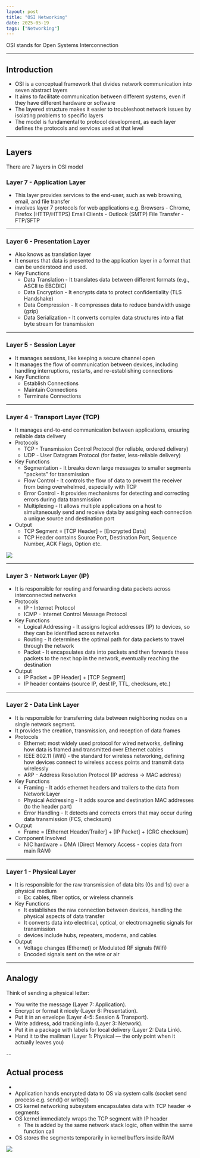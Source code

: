 ```yaml
---
layout: post
title: "OSI Networking"
date: 2025-05-19
tags: ["Networking"]
---
```


OSI stands for Open Systems Interconnection

---
## Introduction

- OSI is a conceptual framework that divides network communication into seven abstract layers
- It aims to facilitate communication between different systems, even if they have different hardware or software
- The layered structure makes it easier to troubleshoot network issues by isolating problems to specific layers
- The model is fundamental to protocol development, as each layer defines the protocols and services used at that level

---
## Layers

There are 7 layers in OSI model

### Layer 7 - Application Layer 

- This layer provides services to the end-user, such as web browsing, email, and file transfer
- involves layer 7 protocols for web applications e.g. 
    Browsers - Chrome, Firefox (HTTP/HTTPS)
    Email Clients - Outlook (SMTP)
    File Transfer -  FTP/SFTP

---
### Layer 6 - Presentation Layer

- Also knows as translation layer
- It ensures that data is presented to the application layer in a format that can be understood and used. 
- Key Functions
    - Data Translation - It translates data between different formats (e.g., ASCII to EBCDIC)
    - Data Encryption - It encrypts data to protect confidentiality (TLS Handshake)
    - Data Compression - It compresses data to reduce bandwidth usage (gzip)
    - Data Serialization - It converts complex data structures into a flat byte stream for transmission

---
### Layer 5 - Session Layer

- It manages sessions, like keeping a secure channel open
- It manages the flow of communication between devices, including handling interruptions, restarts, and re-establishing connections
- Key Functions
    - Establish Connections
    - Maintain Connections
    - Terminate Connections

---
### Layer 4 - Transport Layer (TCP)

- It manages end-to-end communication between applications, ensuring reliable data delivery
- Protocols
    - TCP - Transmission Control Protocol (for reliable, ordered delivery)
    - UDP - User Datagram Protocol (for faster, less-reliable delivery)
- Key Functions
    - Segmentation - It breaks down large messages to smaller segments "packets" for transmission
    - Flow Control - It controls the flow of data to prevent the receiver from being overwhelmed, especially with TCP
    - Error Control - It provides mechanisms for detecting and correcting errors during data transmission
    - Multiplexing - It allows multiple applications on a host to simultaneously send and receive data by assigning each connection a unique source and destination port
- Output
    - TCP Segment = [TCP Header] + [Encrypted Data]
    - TCP Header contains Source Port, Destination Port, Sequence Number, ACK Flags, Option etc.

<img src="{{site.url}}/images/networking/tcp-seg.png">

---
### Layer 3 - Network Layer (IP)

- It is responsible for routing and forwarding data packets across interconnected networks
- Protocols
    - IP - Internet Protocol
    - ICMP - Internet Control Message Protocol
- Key Functions
    - Logical Addressing - It assigns logical addresses (IP) to devices, so they can be identified across networks
    - Routing - It determines the optimal path for data packets to travel through the network
    - Packet - It encapsulates data into packets and then forwards these packets to the next hop in the network, eventually reaching the destination
- Output
    - IP Packet = [IP Header] + [TCP Segment]
    - IP header contains (source IP, dest IP, TTL, checksum, etc.)

---
### Layer 2 - Data Link Layer

- It is responsible for transferring data between neighboring nodes on a single network segment. 
- It provides the creation, transmission, and reception of data frames
- Protocols
    - Ethernet: most widely used protocol for wired networks, defining how data is framed and transmitted over Ethernet cables
    - IEEE 802.11 (Wifi) - the standard for wireless networking, defining how devices connect to wireless access points and transmit data wirelessly
    - ARP - Address Resolution Protocol (IP address -> MAC address)
- Key Functions
    - Framing - It adds ethernet headers and trailers to the data from Network Layer
    - Physical Addressing - It adds source and destination MAC addresses (to the header part)
    - Error Handling - It detects and corrects errors that may occur during data transmission (FCS, checksum)
- Output
    - Frame = [Ethernet Header/Trailer] + [IP Packet] + [CRC checksum]
- Component Involved
    - NIC hardware + DMA (Direct Memory Access - copies data from main RAM)

---
### Layer 1 - Physical Layer

- It is responsible for the raw transmission of data bits (0s and 1s) over a physical medium 
    - Ex: cables, fiber optics, or wireless channels
- Key Functions
    - It establishes the raw connection between devices, handling the physical aspects of data transfer
    - It converts data into electrical, optical, or electromagnetic signals for transmission
    - devices include hubs, repeaters, modems, and cables
- Output
    - Voltage changes (Ethernet) or Modulated RF signals (Wifi)
    - Encoded signals sent on the wire or air

---
## Analogy

Think of sending a physical letter:

- You write the message (Layer 7: Application).
- Encrypt or format it nicely (Layer 6: Presentation).
- Put it in an envelope (Layer 4–5: Session & Transport).
- Write address, add tracking info (Layer 3: Network).
- Put it in a package with labels for local delivery (Layer 2: Data Link).
- Hand it to the mailman (Layer 1: Physical — the only point when it actually leaves you)

--
## Actual process

- 
- Application hands encrypted data to OS via system calls (socket send process e.g. send() or write())
- OS kernel networking subsystem encapsulates data with TCP header => segments
- OS kernel immediately wraps the TCP segment with IP header
    - The  is added by the same network stack logic, often within the same function call
- OS stores the segments temporarily in kernel buffers inside RAM

<img src="{{site.url}}/images/networking/osi.png">